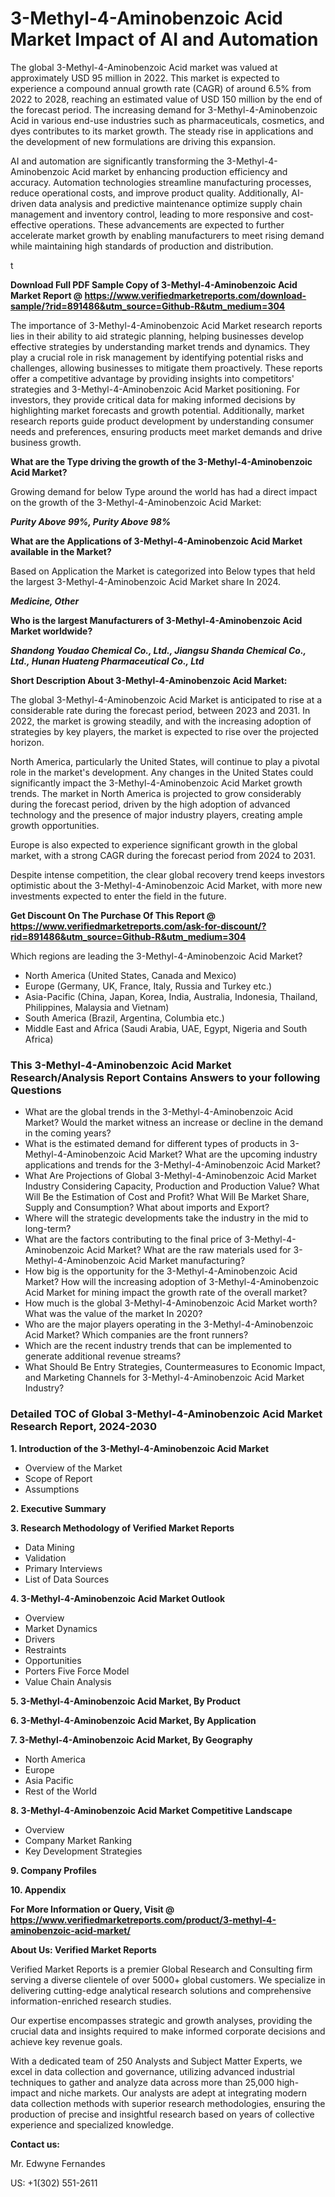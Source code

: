 <meta name="title" content="Global 3-Methyl-4-Aminobenzoic Acid Market Impact of AI and Automation"><meta name="description" content="The global 3-Methyl-4-Aminobenzoic Acid market was valued at approximately USD 95 million in 2022. This market is expected to experience a compound annual growth rate "><meta name="title" content="3-Methyl-4-Aminobenzoic Acid Market Size, Share, Scope, Trends, Growth, Opportunities, Analysis, Forecast"><h1>3-Methyl-4-Aminobenzoic Acid Market Impact of AI and Automation</h1><p>The global 3-Methyl-4-Aminobenzoic Acid market was valued at approximately USD 95 million in 2022. This market is expected to experience a compound annual growth rate (CAGR) of around 6.5% from 2022 to 2028, reaching an estimated value of USD 150 million by the end of the forecast period. The increasing demand for 3-Methyl-4-Aminobenzoic Acid in various end-use industries such as pharmaceuticals, cosmetics, and dyes contributes to its market growth. The steady rise in applications and the development of new formulations are driving this expansion.</p><p>AI and automation are significantly transforming the 3-Methyl-4-Aminobenzoic Acid market by enhancing production efficiency and accuracy. Automation technologies streamline manufacturing processes, reduce operational costs, and improve product quality. Additionally, AI-driven data analysis and predictive maintenance optimize supply chain management and inventory control, leading to more responsive and cost-effective operations. These advancements are expected to further accelerate market growth by enabling manufacturers to meet rising demand while maintaining high standards of production and distribution.</p>t</p><p id="" class=""><strong>Download Full PDF Sample Copy of 3-Methyl-4-Aminobenzoic Acid Market Report @ <a href="https://www.verifiedmarketreports.com/download-sample/?rid=891486&utm_source=Github-R&utm_medium=304" target="_blank">https://www.verifiedmarketreports.com/download-sample/?rid=891486&utm_source=Github-R&utm_medium=304</a></strong></p><p>The importance of&nbsp;3-Methyl-4-Aminobenzoic Acid Market research reports lies in their ability to aid strategic planning, helping businesses develop effective strategies by understanding market trends and dynamics. They play a crucial role in risk management by identifying potential risks and challenges, allowing businesses to mitigate them proactively. These reports offer a competitive advantage by providing insights into competitors' strategies and 3-Methyl-4-Aminobenzoic Acid Market positioning. For investors, they provide critical data for making informed decisions by highlighting market forecasts and growth potential. Additionally, market research reports guide product development by understanding consumer needs and preferences, ensuring products meet market demands and drive business growth.</p><p><strong>What are the&nbsp;Type driving the growth of the 3-Methyl-4-Aminobenzoic Acid Market?</strong></p><p id="" class="">Growing demand for below Type around the world has had a direct impact on the growth of the 3-Methyl-4-Aminobenzoic Acid Market:</p><em><strong>Purity Above 99%, Purity Above 98%</strong></em></p><strong>What are the&nbsp;Applications&nbsp;of 3-Methyl-4-Aminobenzoic Acid Market available in the Market?</strong></p><p id="" class="">Based on Application the Market is categorized into Below types that held the largest 3-Methyl-4-Aminobenzoic Acid Market share In 2024.</p><em><strong>Medicine, Other</strong></em></p><strong>Who is the largest Manufacturers of 3-Methyl-4-Aminobenzoic Acid Market worldwide?</strong></p><p><em><strong>Shandong Youdao Chemical Co., Ltd., Jiangsu Shanda Chemical Co., Ltd., Hunan Huateng Pharmaceutical Co., Ltd</strong></em></p><p id="" class=""><strong>Short Description About 3-Methyl-4-Aminobenzoic Acid Market:</strong></p><p>The global 3-Methyl-4-Aminobenzoic Acid Market is anticipated to rise at a considerable rate during the forecast period, between 2023 and 2031. In 2022, the market is growing steadily, and with the increasing adoption of strategies by key players, the market is expected to rise over the projected horizon.</p><p>North America, particularly the United States, will continue to play a pivotal role in the market's development. Any changes in the United States could significantly impact the 3-Methyl-4-Aminobenzoic Acid Market growth trends. The market in North America is projected to grow considerably during the forecast period, driven by the high adoption of advanced technology and the presence of major industry players, creating ample growth opportunities.</p><p>Europe is also expected to experience significant growth in the global market, with a strong CAGR during the forecast period from 2024 to 2031.</p><p>Despite intense competition, the clear global recovery trend keeps investors optimistic about the 3-Methyl-4-Aminobenzoic Acid Market, with more new investments expected to enter the field in the future.</p><p id="" class=""><strong>Get Discount On The Purchase Of This Report @ <a href="https://www.verifiedmarketreports.com/ask-for-discount/?rid=891486&utm_source=Github-R&utm_medium=304" target="_blank">https://www.verifiedmarketreports.com/ask-for-discount/?rid=891486&utm_source=Github-R&utm_medium=304</a></strong></p>Which regions are leading the 3-Methyl-4-Aminobenzoic Acid Market?</p><ul><li>North America (United States, Canada and Mexico)</li><li>Europe (Germany, UK, France, Italy, Russia and Turkey etc.)</li><li>Asia-Pacific (China, Japan, Korea, India, Australia, Indonesia, Thailand, Philippines, Malaysia and Vietnam)</li><li>South America (Brazil, Argentina, Columbia etc.)</li><li>Middle East and Africa (Saudi Arabia, UAE, Egypt, Nigeria and South Africa)</li></ul><h3 id="" class="">This 3-Methyl-4-Aminobenzoic Acid Market Research/Analysis Report Contains Answers to your following Questions</h3><ul><li>What are the global trends in the 3-Methyl-4-Aminobenzoic Acid Market? Would the market witness an increase or decline in the demand in the coming years?</li><li>What is the estimated demand for different types of products in 3-Methyl-4-Aminobenzoic Acid Market? What are the upcoming industry applications and trends for the 3-Methyl-4-Aminobenzoic Acid Market?</li><li>What Are Projections of Global 3-Methyl-4-Aminobenzoic Acid Market Industry Considering Capacity, Production and Production Value? What Will Be the Estimation of Cost and Profit? What Will Be Market Share, Supply and Consumption? What about imports and Export?</li><li>Where will the strategic developments take the industry in the mid to long-term?</li><li>What are the factors contributing to the final price of 3-Methyl-4-Aminobenzoic Acid Market? What are the raw materials used for 3-Methyl-4-Aminobenzoic Acid Market manufacturing?</li><li>How big is the opportunity for the 3-Methyl-4-Aminobenzoic Acid Market? How will the increasing adoption of 3-Methyl-4-Aminobenzoic Acid Market for mining impact the growth rate of the overall market?</li><li>How much is the global 3-Methyl-4-Aminobenzoic Acid Market worth? What was the value of the market In 2020?</li><li>Who are the major players operating in the 3-Methyl-4-Aminobenzoic Acid Market? Which companies are the front runners?</li><li>Which are the recent industry trends that can be implemented to generate additional revenue streams?</li><li>What Should Be Entry Strategies, Countermeasures to Economic Impact, and Marketing Channels for 3-Methyl-4-Aminobenzoic Acid Market Industry?</li></ul><h3 id="" class="">Detailed TOC of Global 3-Methyl-4-Aminobenzoic Acid Market Research Report, 2024-2030</h3><p id="" class=""><strong>1. Introduction of the 3-Methyl-4-Aminobenzoic Acid Market</strong></p><ul><li>Overview of the Market</li><li>Scope of Report</li><li>Assumptions</li></ul><p id="" class=""><strong>2. Executive Summary</strong></p><p id="" class=""><strong>3. Research Methodology of Verified Market Reports</strong></p><ul><li>Data Mining</li><li>Validation</li><li>Primary Interviews</li><li>List of Data Sources</li></ul><p id="" class=""><strong>4. 3-Methyl-4-Aminobenzoic Acid Market Outlook</strong></p><ul><li>Overview</li><li>Market Dynamics</li><li>Drivers</li><li>Restraints</li><li>Opportunities</li><li>Porters Five Force Model</li><li>Value Chain Analysis</li></ul><p id="" class=""><strong>5. 3-Methyl-4-Aminobenzoic Acid Market, By Product</strong></p><p id="" class=""><strong>6. 3-Methyl-4-Aminobenzoic Acid Market, By Application</strong></p><p id="" class=""><strong>7. 3-Methyl-4-Aminobenzoic Acid Market, By Geography</strong></p><ul><li>North America</li><li>Europe</li><li>Asia Pacific</li><li>Rest of the World</li></ul><p id="" class=""><strong>8. 3-Methyl-4-Aminobenzoic Acid Market Competitive Landscape</strong></p><ul><li>Overview</li><li>Company Market Ranking</li><li>Key Development Strategies</li></ul><p id="" class=""><strong>9. Company Profiles</strong></p><p id="" class=""><strong>10. Appendix</strong></p><p id="" class=""><strong>For More Information or Query, Visit @ <a href="https://www.verifiedmarketreports.com/product/3-methyl-4-aminobenzoic-acid-market/" target="_blank">https://www.verifiedmarketreports.com/product/3-methyl-4-aminobenzoic-acid-market/</a></strong></p><p id="" class=""><strong>About Us: Verified Market Reports</strong></p><p id="" class="">Verified Market Reports is a premier Global Research and Consulting firm serving a diverse clientele of over 5000+ global customers. We specialize in delivering cutting-edge analytical research solutions and comprehensive information-enriched research studies.</p><p id="" class="">Our expertise encompasses strategic and growth analyses, providing the crucial data and insights required to make informed corporate decisions and achieve key revenue goals.</p><p id="" class="">With a dedicated team of 250 Analysts and Subject Matter Experts, we excel in data collection and governance, utilizing advanced industrial techniques to gather and analyze data across more than 25,000 high-impact and niche markets. Our analysts are adept at integrating modern data collection methods with superior research methodologies, ensuring the production of precise and insightful research based on years of collective experience and specialized knowledge.</p><p id="" class=""><strong>Contact us:</strong></p><p id="" class="">Mr. Edwyne Fernandes</p><p id="" class="">US: +1(302) 551-2611</p>